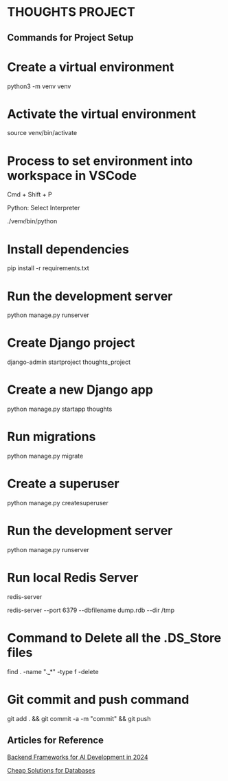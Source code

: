 # THOUGHTS PROJECT

## Commands for Project Setup

# Create a virtual environment
python3 -m venv venv

# Activate the virtual environment
source venv/bin/activate

# Process to set environment into workspace in VSCode
Cmd + Shift + P

Python: Select Interpreter

./venv/bin/python

# Install dependencies
pip install -r requirements.txt

# Run the development server
python manage.py runserver

# Create Django project
django-admin startproject thoughts_project

# Create a new Django app
python manage.py startapp thoughts

# Run migrations
python manage.py migrate

# Create a superuser
python manage.py createsuperuser

# Run the development server
python manage.py runserver

# Run local Redis Server
redis-server

redis-server --port 6379 --dbfilename dump.rdb --dir /tmp

# Command to Delete all the .DS_Store files
find . -name "._*" -type f -delete

# Git commit and push command
git add . && git commit -a -m "commit" && git push

## Articles for Reference

[Backend Frameworks for AI Development in 2024](https://medium.com/@cubode/whats-the-best-backend-framework-for-ai-development-in-2024-django-fastapi-or-flask-d52c165ea20c)

[Cheap Solutions for Databases](https://medium.com/@soumitsr/a-broke-b-chs-guide-to-tech-start-up-choosing-vector-database-cloud-serverless-prices-3c1ad4c29ce7)
